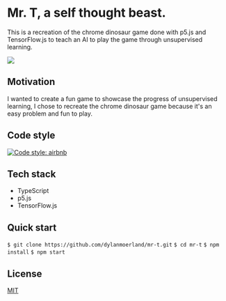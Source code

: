 
# Mr. T, a self thought beast.
This is a recreation of the chrome dinosaur game done with p5.js and TensorFlow.js to teach an AI to play the game through unsupervised learning.

![](clip.gif)

## Motivation
I wanted to create a fun game to showcase the progress of unsupervised learning, I chose to recreate the chrome dinosaur game because it's an easy problem and fun to play.

## Code style
[![Code style: airbnb](https://img.shields.io/badge/code%20style-airbnb-blue.svg?style=flat-square)](https://github.com/airbnb/javascript)

## Tech stack
- TypeScript
- p5.js
- TensorFlow.js

## Quick start
`$ git clone https://github.com/dylanmoerland/mr-t.git`
`$ cd mr-t`
`$ npm install`
`$ npm start`

## License
[MIT](LICENSE)